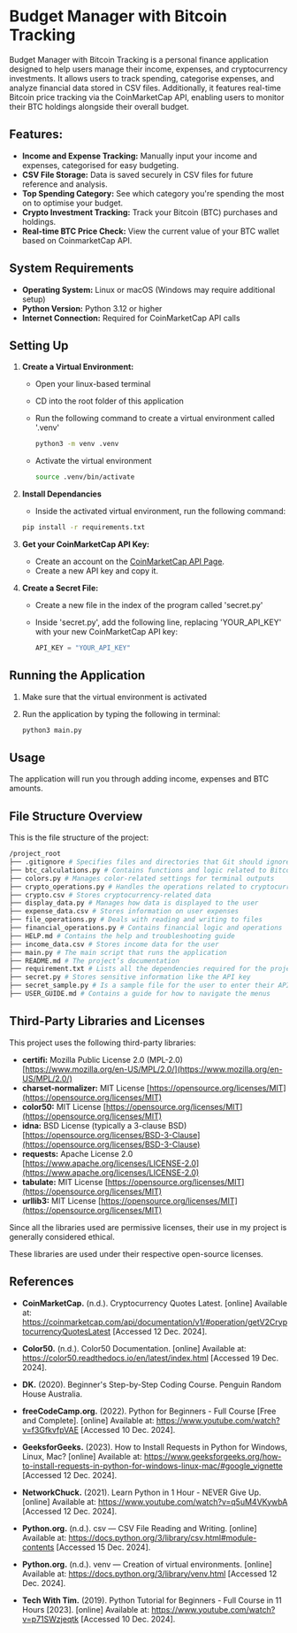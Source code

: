 # Budget Manager with Bitcoin Tracking

Budget Manager with Bitcoin Tracking is a personal finance application designed to help users manage their income, expenses, and cryptocurrency investments. It allows users to track spending, categorise expenses, and analyze financial data stored in CSV files. Additionally, it features real-time Bitcoin price tracking via the CoinMarketCap API, enabling users to monitor their BTC holdings alongside their overall budget.

## Features:

- **Income and Expense Tracking:** Manually input your income and expenses, categorised for easy budgeting.
- **CSV File Storage:** Data is saved securely in CSV files for future reference and analysis.
- **Top Spending Category:** See which category you're spending the most on to optimise your budget.
- **Crypto Investment Tracking:** Track your Bitcoin (BTC) purchases and holdings.
- **Real-time BTC Price Check:** View the current value of your BTC wallet based on CoinmarketCap API.

## System Requirements
- **Operating System:** Linux or macOS (Windows may require additional setup)
- **Python Version:** Python 3.12 or higher
- **Internet Connection:** Required for CoinMarketCap API calls

## Setting Up

1. **Create a Virtual Environment:**

    - Open your linux-based terminal
    - CD into the root folder of this application
    - Run the following command to create a virtual environment called '.venv'

        ```bash
        python3 -m venv .venv
        ```
    - Activate the virtual environment

        ```bash
        source .venv/bin/activate
        ```

2. **Install Dependancies**
    
    - Inside the activated virtual environment, run the following command:

    ```bash
    pip install -r requirements.txt
    ```

3. **Get your CoinMarketCap API Key:**

    - Create an account on the [CoinMarketCap API Page](https://coinmarketcap.com/api/).
    - Create a new API key and copy it.

4. **Create a Secret File:**

    - Create a new file in the index of the program called 'secret.py'
    - Inside 'secret.py', add the following line, replacing 'YOUR_API_KEY' with your new CoinMarketCap API key:

        ```python
        API_KEY = "YOUR_API_KEY"
        ```

## Running the Application

1. Make sure that the virtual environment is activated
2. Run the application by typing the following in terminal:

    ```bash
    python3 main.py
    ```

## Usage

The application will run you through adding income, expenses and BTC amounts.

## File Structure Overview

This is the file structure of the project:

```bash
/project_root
├── .gitignore # Specifies files and directories that Git should ignore.
├── btc_calculations.py # Contains functions and logic related to Bitcoin calculations.
├── colors.py # Manages color-related settings for terminal outputs
├── crypto_operations.py # Handles the operations related to cryptocurrency data
├── crypto.csv # Stores cryptocurrency-related data
├── display_data.py # Manages how data is displayed to the user
├── expense_data.csv # Stores information on user expenses
├── file_operations.py # Deals with reading and writing to files
├── financial_operations.py # Contains financial logic and operations
├── HELP.md # Contains the help and troubleshooting guide
├── income_data.csv # Stores income data for the user
├── main.py # The main script that runs the application
├── README.md # The project’s documentation
├── requirement.txt # Lists all the dependencies required for the project
├── secret.py # Stores sensitive information like the API key
├── secret_sample.py # Is a sample file for the user to enter their API key
├── USER_GUIDE.md # Contains a guide for how to navigate the menus
```

## Third-Party Libraries and Licenses

This project uses the following third-party libraries:

*   **certifi:** Mozilla Public License 2.0 (MPL-2.0) [https://www.mozilla.org/en-US/MPL/2.0/](https://www.mozilla.org/en-US/MPL/2.0/)
*   **charset-normalizer:** MIT License [https://opensource.org/licenses/MIT](https://opensource.org/licenses/MIT)
*   **color50:** MIT License [https://opensource.org/licenses/MIT](https://opensource.org/licenses/MIT)
*   **idna:** BSD License (typically a 3-clause BSD) [https://opensource.org/licenses/BSD-3-Clause](https://opensource.org/licenses/BSD-3-Clause)
*   **requests:** Apache License 2.0 [https://www.apache.org/licenses/LICENSE-2.0](https://www.apache.org/licenses/LICENSE-2.0)
*   **tabulate:** MIT License [https://opensource.org/licenses/MIT](https://opensource.org/licenses/MIT)
*   **urllib3:** MIT License [https://opensource.org/licenses/MIT](https://opensource.org/licenses/MIT)

Since all the libraries used are permissive licenses, their use in my project is generally considered ethical.

These libraries are used under their respective open-source licenses.

## References

- **CoinMarketCap.** (n.d.). Cryptocurrency Quotes Latest. [online] Available at: https://coinmarketcap.com/api/documentation/v1/#operation/getV2CryptocurrencyQuotesLatest [Accessed 12 Dec. 2024].

- **Color50.** (n.d.). Color50 Documentation. [online] Available at: https://color50.readthedocs.io/en/latest/index.html [Accessed 19 Dec. 2024].

- **DK.** (2020). Beginner's Step-by-Step Coding Course. Penguin Random House Australia.

- **freeCodeCamp.org.** (2022). Python for Beginners - Full Course [Free and Complete]. [online] Available at: https://www.youtube.com/watch?v=f3GfkvfpVAE [Accessed 10 Dec. 2024].

- **GeeksforGeeks.** (2023). How to Install Requests in Python for Windows, Linux, Mac? [online] Available at: https://www.geeksforgeeks.org/how-to-install-requests-in-python-for-windows-linux-mac/#google_vignette [Accessed 12 Dec. 2024].

- **NetworkChuck.** (2021). Learn Python in 1 Hour - NEVER Give Up. [online] Available at: https://www.youtube.com/watch?v=q5uM4VKywbA [Accessed 12 Dec. 2024].

- **Python.org.** (n.d.). csv — CSV File Reading and Writing. [online] Available at: https://docs.python.org/3/library/csv.html#module-contents [Accessed 15 Dec. 2024].

- **Python.org.** (n.d.). venv — Creation of virtual environments. [online] Available at: https://docs.python.org/3/library/venv.html [Accessed 12 Dec. 2024].

- **Tech With Tim.** (2019). Python Tutorial for Beginners - Full Course in 11 Hours [2023]. [online] Available at: https://www.youtube.com/watch?v=p71SWzjeqtk [Accessed 10 Dec. 2024].
